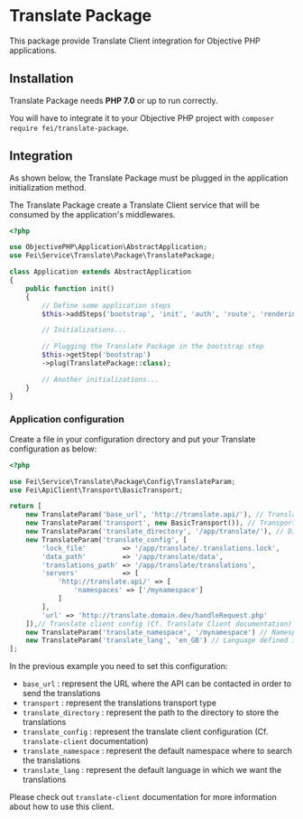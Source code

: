 # Translate Package

This package provide Translate Client integration for Objective PHP applications.

## Installation

Translate Package needs **PHP 7.0** or up to run correctly.

You will have to integrate it to your Objective PHP project with `composer require fei/translate-package`.


## Integration

As shown below, the Translate Package must be plugged in the application initialization method.

The Translate Package create a Translate Client service that will be consumed by the application's middlewares.

```php
<?php

use ObjectivePHP\Application\AbstractApplication;
use Fei\Service\Translate\Package\TranslatePackage;

class Application extends AbstractApplication
{
    public function init()
    {
        // Define some application steps
        $this->addSteps('bootstrap', 'init', 'auth', 'route', 'rendering');

        // Initializations...

        // Plugging the Translate Package in the bootstrap step
        $this->getStep('bootstrap')
        ->plug(TranslatePackage::class);

        // Another initializations...
    }
}
```
### Application configuration

Create a file in your configuration directory and put your Translate configuration as below:

```php
<?php

use Fei\Service\Translate\Package\Config\TranslateParam;
use Fei\ApiClient\Transport\BasicTransport;

return [
    new TranslateParam('base_url', 'http://translate.api/'), // Translate API URL and port
    new TranslateParam('transport', new BasicTransport()), // Transport type
    new TranslateParam('translate_directory', '/app/translate/'), // Directory to store the translations
    new TranslateParam('translate_config', [
        'lock_file'         => '/app/translate/.translations.lock',
        'data_path'         => '/app/translate/data',
        'translations_path' => '/app/translate/translations',
        'servers'           => [
            'http://translate.api/' => [
                'namespaces' => ['/mynamespace']
            ]
        ],
        'url' => 'http://translate.domain.dev/handleRequest.php'
    ]),// Translate client config (Cf. Translate Client documentation)
    new TranslateParam('translate_namespace', '/mynamespace') // Namespace defined in translate_config where to search the translations
    new TranslateParam('translate_lang', 'en_GB') // Language defined in which we want the translations
];
```

In the previous example you need to set this configuration:

* `base_url` : represent the URL where the API can be contacted in order to send the translations
* `transport` : represent the translations transport type
* `translate_directory` : represent the path to the directory to store the translations
* `translate_config` : represent the translate client configuration (Cf. `translate-client` documentation)
* `translate_namespace` : represent the default namespace where to search the translations
* `translate_lang` : represent the default language in which we want the translations

Please check out `translate-client` documentation for more information about how to use this client.

